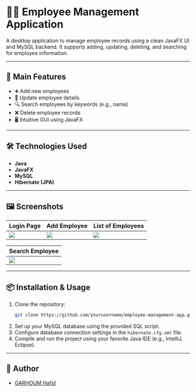 
# 🧑‍💼 Employee Management Application

A desktop application to manage employee records using a clean JavaFX UI and MySQL backend. It supports adding, updating, deleting, and searching for employee information.

---

## 🚀 Main Features

- ➕ Add new employees  
- 🔄 Update employee details  
- 🔍 Search employees by keywords (e.g., name)  
- ❌ Delete employee records  
- 🖥️ Intuitive GUI using JavaFX  

---

## 🛠️ Technologies Used

- **Java**
- **JavaFX**
- **MySQL**
- **Hibernate (JPA)**

---

## 🖼️ Screenshots

| Login Page | Add Employee | List of Employees |
|------------|--------------|-------------------|
| ![](./Capture%20d'écran%202024-06-22%20140441.png) | ![](./Capture%20d'écran%202024-06-22%20140808.png) | ![](./Capture%20d'écran%202024-06-22%20140643.png) |

| Search Employee |
|-----------------|
| ![](./Capture%20d'écran%202024-06-22%20140822.png) |

---

## 📦 Installation & Usage

1. Clone the repository:
   ```bash
   git clone https://github.com/yourusername/employee-management-app.git
   ```
2. Set up your MySQL database using the provided SQL script.
3. Configure database connection settings in the `hibernate.cfg.xml` file.
4. Compile and run the project using your favorite Java IDE (e.g., IntelliJ, Eclipse).

---

## 👤 Author

- [GARHOUM Hafid](https://github.com/haf0g)

